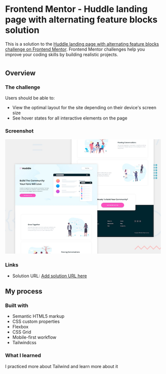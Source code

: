 # Frontend Mentor - Huddle landing page with alternating feature blocks solution

This is a solution to the [Huddle landing page with alternating feature blocks challenge on Frontend Mentor](https://www.frontendmentor.io/challenges/huddle-landing-page-with-alternating-feature-blocks-5ca5f5981e82137ec91a5100). Frontend Mentor challenges help you improve your coding skills by building realistic projects. 

# 
## Overview

### The challenge

Users should be able to:

- View the optimal layout for the site depending on their device's screen size
- See hover states for all interactive elements on the page

### Screenshot
![Design preview for the Huddle landing page with alternating feature blocks coding challenge](./design/desktop-preview.jpg)
  
### Links

- Solution URL: [Add solution URL here](./design/desktop-preview.jpg)
 

## My process

### Built with

- Semantic HTML5 markup
- CSS custom properties
- Flexbox
- CSS Grid
- Mobile-first workflow
- Tailwindcss

 

### What I learned

I practiced more about Tailwind and learn more about it
   
 